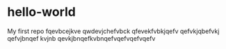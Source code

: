 # hello-world
My first repo
fqevbcejkve
qwdevjchefvbck
qfevekfvbkjqefv
qefvkjqbefvkj
qefvjbnqef kvjnb
qevkjbnqefkvbnqefvqefvqefvqefv
